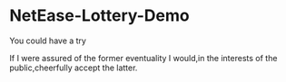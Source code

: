 # NetEase-Lottery-Demo
You could have a try

If I were assured of the former eventuality I would,in the interests of the public,cheerfully accept the latter.
